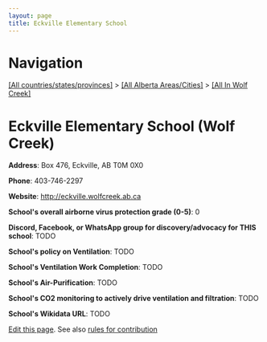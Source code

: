 ```yaml
---
layout: page
title: Eckville Elementary School
---
```

# Navigation

[[All countries/states/provinces]](../../..) > [[All Alberta Areas/Cities]](../..) > [[All In Wolf Creek]](..)

# Eckville Elementary School (Wolf Creek)

**Address**: Box 476, Eckville, AB T0M 0X0

**Phone**: 403-746-2297

**Website**: <http://eckville.wolfcreek.ab.ca>

**School's overall airborne virus protection grade (0-5)**: 0

**Discord, Facebook, or WhatsApp group for discovery/advocacy for THIS school**: TODO

**School's policy on Ventilation**: TODO

**School's Ventilation Work Completion**: TODO

**School's Air-Purification**: TODO

**School's CO2 monitoring to actively drive ventilation and filtration**: TODO

**School's Wikidata URL**: TODO


[Edit this page](https://github.com/ventilate-schools/AB/edit/main/./Wolf_Creek/Eckville_Elementary_School.md). See also [rules for contribution](../../../contribution-rules/)